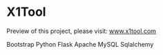 # X1Tool
Preview of this project, please visit: www.x1tool.com

Bootstrap Python Flask Apache MySQL Sqlalchemy

